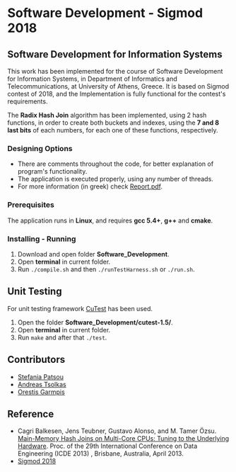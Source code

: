 # Software Development - Sigmod 2018

## Software Development for Information Systems

This work has been implemented for the course of Software Development for Information Systems, in Department of Informatics and Telecommunications, at University of Athens, Greece. It is based on Sigmod contest of 2018, and the Implementation is fully functional for the contest's requirements.


The **Radix Hash Join** algorithm has been implemented, using 2 hash functions, in order to create both buckets and indexes, using the **7 and 8 last bits** of each numbers, for each one of these functions, respectively.


### Designing Options
- There are comments throughout the code, for better explanation of program's functionality.
- The application is executed properly, using any number of threads.
- For more information (in greek) check [Report.pdf](https://github.com/PiStefania/Software_Development/blob/master/Report.pdf).


### Prerequisites
The application runs in **Linux**, and requires **gcc 5.4+**, **g++** and **cmake**.


### Installing - Running
1. Download and open folder **Software_Development**.
2. Open **terminal** in current folder.
3. Run `./compile.sh` and then `./runTestHarness.sh` or `./run.sh`.


## Unit Testing
For unit testing framework [CuTest](https://github.com/ennorehling/cutest) has been used.
1. Open the folder **Software_Development/cutest-1.5/**.
2. Open **terminal** in current folder.
3. Run `make` and after that `./test`.


## Contributors
- [Stefania Patsou](https://github.com/PiStefania)
- [Andreas Tsolkas](https://github.com/andreasgtech)
- [Orestis Garmpis](https://github.com/Pantokratoras7)


## Reference
- Cagri Balkesen, Jens Teubner, Gustavo Alonso, and M. Tamer Özsu. [Main-Memory
Hash Joins on Multi-Core CPUs: Tuning to the Underlying Hardware](https://ieeexplore.ieee.org/document/6544839). Proc. of the 29th
International Conference on Data Engineering (ICDE 2013) , Brisbane, Australia, April 2013.
- [Sigmod 2018](http://sigmod18contest.db.in.tum.de/task.shtml)
